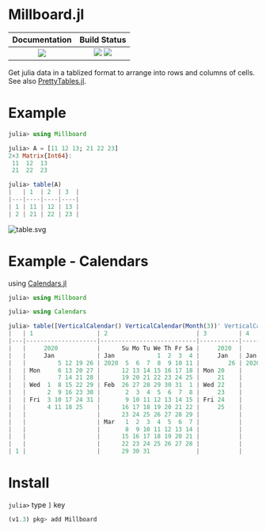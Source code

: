 # Millboard.jl

|  **Documentation**                        |  **Build Status**                                                |
|:-----------------------------------------:|:----------------------------------------------------------------:|
|  [![][docs-latest-img]][docs-latest-url]  |  [![][travis-img]][travis-url]  [![][codecov-img]][codecov-url]  |


Get julia data in a tablized format to arrange into rows and columns of cells.
See also [PrettyTables.jl](https://github.com/ronisbr/PrettyTables.jl).


# Example

```julia
julia> using Millboard

julia> A = [11 12 13; 21 22 23]
2×3 Matrix{Int64}:
 11  12  13
 21  22  23

julia> table(A)
|   | 1  | 2  | 3  |
|---|----|----|----|
| 1 | 11 | 12 | 13 |
| 2 | 21 | 22 | 23 |

```

![table.svg](https://wookay.github.io/docs/Millboard.jl/assets/millboard/table.svg)


# Example - Calendars

using [Calendars.jl](https://github.com/wookay/Calendars.jl)

```julia
julia> using Millboard

julia> using Calendars

julia> table([VerticalCalendar() VerticalCalendar(Month(3))' VerticalCalendar(Week(1)) VerticalCalendar(Day(-20))'])
|   | 1                  | 2                         | 3         | 4                         |
|---|--------------------|---------------------------|-----------|---------------------------|
|   |     2020           |      Su Mo Tu We Th Fr Sa |     2020  |      Su Mo Tu We Th Fr Sa |
|   |     Jan            | Jan            1  2  3  4 |     Jan   | Jan            1  2  3  4 |
|   |         5 12 19 26 | 2020  5  6  7  8  9 10 11 |        26 | 2020  5  6  7  8  9 10 11 |
|   | Mon     6 13 20 27 |      12 13 14 15 16 17 18 | Mon 20    |      12 13 14 15 16 17 18 |
|   |         7 14 21 28 |      19 20 21 22 23 24 25 |     21    |      19 20 21             |
|   | Wed  1  8 15 22 29 | Feb  26 27 28 29 30 31  1 | Wed 22    |                           |
|   |      2  9 16 23 30 |       2  3  4  5  6  7  8 |     23    |                           |
|   | Fri  3 10 17 24 31 |       9 10 11 12 13 14 15 | Fri 24    |                           |
|   |      4 11 18 25    |      16 17 18 19 20 21 22 |     25    |                           |
|   |                    |      23 24 25 26 27 28 29 |           |                           |
|   |                    | Mar   1  2  3  4  5  6  7 |           |                           |
|   |                    |       8  9 10 11 12 13 14 |           |                           |
|   |                    |      15 16 17 18 19 20 21 |           |                           |
|   |                    |      22 23 24 25 26 27 28 |           |                           |
| 1 |                    |      29 30 31             |           |                           |

```


# Install

`julia>` type `]` key

```julia
(v1.3) pkg> add Millboard
```


[docs-latest-img]: https://img.shields.io/badge/docs-latest-blue.svg
[docs-latest-url]: https://wookay.github.io/docs/Millboard.jl

[travis-img]: https://api.travis-ci.org/wookay/Millboard.jl.svg?branch=master
[travis-url]: https://travis-ci.org/wookay/Millboard.jl

[codecov-img]: https://codecov.io/gh/wookay/Millboard.jl/branch/master/graph/badge.svg
[codecov-url]: https://codecov.io/gh/wookay/Millboard.jl/branch/master
